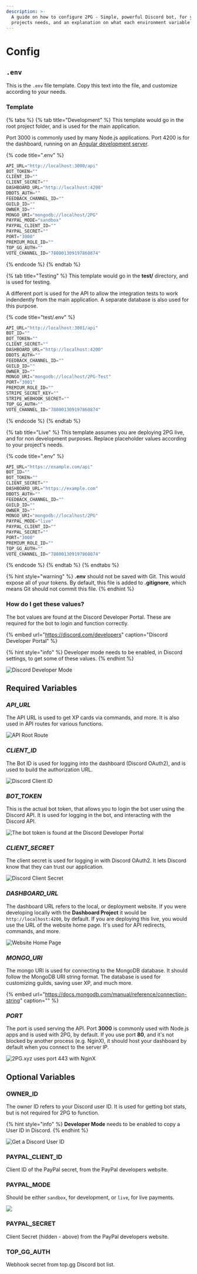 ```yaml
---
description: >-
  A guide on how to configure 2PG - Simple, powerful Discord bot, for your
  projects needs, and an explanation on what each environment variable means.
---
```


# Config

## `.env`

This is the `.env` file template. Copy this text into the file, and customize according to your needs.

### Template

{% tabs %}
{% tab title="Development" %}
This template would go in the root project folder, and is used for the main application.

Port 3000 is commonly used by many Node.js applications. Port 4200 is for the dashboard, running on an [Angular development server](./#website-setup).

{% code title=".env" %}
```javascript
API_URL="http://localhost:3000/api"
BOT_TOKEN=""
CLIENT_ID=""
CLIENT_SECRET=""
DASHBOARD_URL="http://localhost:4200"
DBOTS_AUTH=""
FEEDBACK_CHANNEL_ID=""
GUILD_ID=""
OWNER_ID=""
MONGO_URI="mongodb://localhost/2PG"
PAYPAL_MODE="sandbox"
PAYPAL_CLIENT_ID=""
PAYPAL_SECRET=""
PORT="3000"
PREMIUM_ROLE_ID=""
TOP_GG_AUTH=""
VOTE_CHANNEL_ID="788001309197860874"
```
{% endcode %}
{% endtab %}

{% tab title="Testing" %}
This template would go in the **test/** directory, and is used for testing.

A different port is used for the API to allow the integration tests to work indendently from the main application. A separate database is also used for this purpose.

{% code title="test/.env" %}
```javascript
API_URL="http://localhost:3001/api"
BOT_ID=""
BOT_TOKEN=""
CLIENT_SECRET=""
DASHBOARD_URL="http://localhost:4200"
DBOTS_AUTH=""
FEEDBACK_CHANNEL_ID=""
GUILD_ID=""
OWNER_ID=""
MONGO_URI="mongodb://localhost/2PG-Test"
PORT="3001"
PREMIUM_ROLE_ID=""
STRIPE_SECRET_KEY=""
STRIPE_WEBHOOK_SECRET=""
TOP_GG_AUTH=""
VOTE_CHANNEL_ID="788001309197860874"
```
{% endcode %}
{% endtab %}

{% tab title="Live" %}
This template assumes you are deploying 2PG live, and for non development purposes. Replace placeholder values according to your project's needs.

{% code title=".env" %}
```javascript
API_URL="https://example.com/api"
BOT_ID=""
BOT_TOKEN=""
CLIENT_SECRET=""
DASHBOARD_URL="https://example.com"
DBOTS_AUTH=""
FEEDBACK_CHANNEL_ID=""
GUILD_ID=""
OWNER_ID=""
MONGO_URI="mongodb://localhost/2PG"
PAYPAL_MODE="live"
PAYPAL_CLIENT_ID=""
PAYPAL_SECRET=""
PORT="3000"
PREMIUM_ROLE_ID=""
TOP_GG_AUTH=""
VOTE_CHANNEL_ID="788001309197860874"
```
{% endcode %}
{% endtab %}
{% endtabs %}

{% hint style="warning" %}
**.env** should not be saved with Git. This would expose all of your tokens. By default, this file is added to **.gitignore**, which means Git should not commit this file.
{% endhint %}

### How do I get these values?

The bot values are found at the Discord Developer Portal. These are required for the bot to login and function correctly.

{% embed url="https://discord.com/developers" caption="Discord Developer Portal" %}

{% hint style="info" %}
Developer mode needs to be enabled, in Discord settings, to get some of these values.
{% endhint %}

![Discord Developer Mode](../../../.gitbook/assets/image.png)

## Required Variables

### _API\_URL_

The API URL is used to get XP cards via commands, and more. It is also used in API routes for various functions.

![API Root Route](../../../.gitbook/assets/image%20%287%29.png)

### _CLIENT\_ID_

The Bot ID is used for logging into the dashboard \(Discord OAuth2\), and is used to build the authorization URL.

![Discord Client ID](../../../.gitbook/assets/image%20%288%29.png)

### _**BOT\_TOKEN**_

This is the actual bot token, that allows you to login the bot user using the Discord API. It is used for logging in the bot, and interacting with the Discord API.

![The bot token is found at the Discord Developer Portal](../../../.gitbook/assets/image%20%2833%29.png)

### _CLIENT\_SECRET_

The client secret is used for logging in with Discord OAuth2. It lets Discord know that they can trust our application.

![Discord Client Secret](../../../.gitbook/assets/image%20%2815%29.png)

### _DASHBOARD\_URL_

The dashboard URL refers to the local, or deployment website. If you were developing locally with the **Dashboard Project** it would be `http://localhost:4200`, by default. If you are deploying this live, you would use the URL of the website home page. It's used for API redirects, commands, and more.

![Website Home Page](../../../.gitbook/assets/image%20%285%29.png)

### _MONGO\_URI_

The mongo URI is used for connecting to the MongoDB database. It should follow the MongoDB URI string format. The database is used for customizing guilds, saving user XP, and much more.

{% embed url="https://docs.mongodb.com/manual/reference/connection-string" caption="" %}

### _PORT_

The port is used serving the API. Port **3000** is commonly used with Node.js apps and is used with 2PG, by default. If you use port **80**, and it's not blocked by another process \(e.g. NginX\), it should host your dashboard by default when you connect to the server IP.

![2PG.xyz uses port 443 with NginX](../../../.gitbook/assets/image%20%289%29.png)

## Optional Variables

### OWNER\_ID

The owner ID refers to your Discord user ID. It is used for getting bot stats, but is not required for 2PG to function.

{% hint style="info" %}
**Developer Mode** needs to be enabled to copy a User ID in Discord.
{% endhint %}

![Get a Discord User ID](../../../.gitbook/assets/image%20%2811%29.png)

### PAYPAL\_CLIENT\_ID

Client ID of the PayPal secret, from the PayPal developers website.

### PAYPAL\_MODE

Should be either `sandbox`, for development, or `live`, for live payments. 

![](../../../.gitbook/assets/image%20%2819%29.png)

### PAYPAL\_SECRET

Client Secret \(hidden - above\) from the PayPal developers website.

### TOP\_GG\_AUTH

Webhook secret from top.gg Discord bot list.

